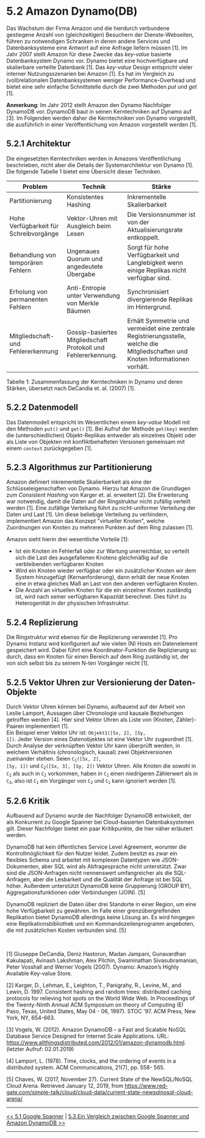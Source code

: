 # 5.2 Amazon Dynamo(DB)

Das Wachstum der Firma Amazon und die hierdurch verbundene gestiegene Anzahl von
(gleichzeitigen) Besuchern der Dienste-Webseiten, führen zu notwendigen
Schranken in denen andere Services und Datenbanksysteme eine Antwort auf eine
Anfrage liefern müssen [1]. Im Jahr 2007 stellt Amazon für diese Zwecke das
*key-value* basierte Datenbanksystem Dynamo vor. Dynamo bietet
eine hochverfügbare und skalierbare verteilte Datenbank [1].
Das *key-value* Design entspricht vieler interner Nutzungsszenarien bei Amazon [1].
Es hat im Vergleich zu (voll)relationalen Datenbanksystemen weniger
Performance-Overhead und bietet eine sehr einfache Schnittstelle durch die zwei
Methoden *put* und *get* [1].

**Anmerkung**: Im Jahr 2012 stellt Amazon den Dynamo Nachfolger DynamoDB vor.
DynamoDB baut in seinen Kerntechniken auf Dynamo auf [3]. Im Folgenden werden
daher die Kerntechniken von Dynamo vorgestellt, die ausführlich in einer
Veröffentlichung von Amazon vorgestellt werden [1].

## 5.2.1 Architektur
Die eingesetzten Kerntechniken werden in Amazons Veröffentlichung beschrieben,
nicht aber die Details der Systemarchitektur von Dynamo [1].
Die folgende Tabelle 1 bietet eine Übersicht dieser Techniken.

<table>
<thead>
<tr>
<th>Problem</th>
<th>Technik</th>
<th>Stärke</th>
</tr>
</thead>

<tbody>
<tr>
<td>Partitionierung</td>
<td>Konsistentes Hashing</td>
<td>Inkrementelle Skalierbarkeit</td>
</tr>
<tr>
<td>Hohe Verfügbarkeit für Schreibvorgänge</td>
<td>Vektor-Uhren mit Ausgleich beim Lesen</td>
<td>Die Versionsnummer ist von der Aktualisierungsrate entkoppelt.</td>
</tr>
<td>Behandlung von temporären Fehlern</td>
<td>Ungenaues Quorum und angedeutete Übergabe</td>
<td>Sorgt für hohe Verfügbarkeit und Langlebigkeit wenn einige Replikas nicht verfügbar sind.</td>
</tr>
<tr>
<td>Erholung von permanenten Fehlern</td>
<td>Anti-Entropie unter Verwendung von Merkle Bäumen</td>
<td>Synchronisiert divergierende Replikas im Hintergrund.</td>
</tr>
<tr>
<td>Mitgliedschaft- und Fehlererkennung</td>
<td>Gossip-basiertes Mitgliedschaft Protokoll und Fehlererkennung.</td>
<td>Erhält Symmetrie und vermeidet eine zentrale Registrierungsstelle, welche
  die Mitgliedschaften und Knoten Informationen vorhält.</td>
</tr>
</tbody>
</table>

Tabelle 1: Zusammenfassung der Kerntechniken in Dynamo und deren Stärken,
übersetzt nach DeCandia et. al. (2007) [1].

## 5.2.2 Datenmodell
Das Datenmodell entspricht im Wesentlichen einem *key-value* Modell mit den Methoden <code>put()</code>
und <code>get()</code> [1]. Bei Aufruf der Methode <code>get(key)</code> werden
die (unterschiedlichen) Objekt-Replikas entweder als einzelnes Objekt oder als
Liste von Objekten mit konfliktbehafteten Versionen gemeinsam mit einem
<code>context</code> zurückgegeben [1].

## 5.2.3 Algorithmus zur Partitionierung
Amazon definiert inkrementelle Skalierbarkeit als eine der Schlüsseleigenschaften
von Dynamo. Hierzu hat Amazon die Grundlagen zum *Consistent Hashing* von Karger et. al. erweitert [2].
Die Erweiterung war notwendig, damit die Daten auf der Ringstruktur nicht
zufällig verteilt werden [1]. Eine zufällige Verteilung führt zu nicht-uniformer
Verteilung der Daten und Last [1]. Um diese beliebige Verteilung zu verhindern,
implementiert Amazon das Konzept "virtueller Knoten", welche Zuordnungen
von Knoten zu mehreren Punkten auf dem Ring zulassen [1].  

Amazon sieht hierin drei wesentliche Vorteile [1]:
- Ist ein Knoten im Fehlerfall oder zur Wartung unerreichbar, so verteilt sich
  die Last des ausgefallenen Knotens gleichmäßig auf die verbleibenden
  verfügbaren Knoten
- Wird ein Knoten wieder verfügbar oder ein zusätzlicher Knoten wir dem System
  hinzugefügt (Kernanforderung), dann erhält der neue Knoten eine in etwa
  gleiches Maß an Last von den anderen verfügbaren Knoten.
- Die Anzahl an virtuellen Knoten für die ein einzelner Knoten zuständig ist,
  wird nach seiner verfügbaren Kapazität berechnet. Dies führt zu Heterogenität
  in der physischen Infrastruktur.

## 5.2.4 Replizierung

Die Ringstruktur wird ebenso für die Replizierung verwendet [1]. Pro Dynamo
Instanz wird konfiguriert auf wie vielen (N) Hosts ein Datenelement gespeichert
wird. Dabei führt eine Koordinator-Funktion die Replizierung so durch, dass ein
Knoten für einen Bereich auf dem Ring zuständig ist, der von sich selbst bis zu
seinem N-ten Vorgänger reicht [1].

## 5.2.5 Vektor Uhren zur Versionierung der Daten-Objekte
Durch Vektor Uhren können bei Dynamo, aufbauend auf der Arbeit von Leslie Lamport,
Aussagen über Chronologie und kausale Beziehungen getroffen werden [4].
Hier sind Vektor Uhren als Liste von (Knoten, Zähler)-Paaren implementiert [1].  
Ein Beispiel einer Vektor Uhr ist: <code>Objekt1([Sx, 2], [Sy, 1])</code>.
Jeder Version eines Datenobjektes ist eine Vektor Uhr zugeordnet [1]. Durch Analyse
der verknüpften Vektor Uhr kann überprüft werden, in welchem Verhältnis
(chronologisch, kausal) zwei Objektversionen zueinander stehen.
Seien <code>C<sub>1</sub>([Sx, 2], [Sy, 1])</code> und <code>C<sub>2</sub>([Sx, 3], [Sy, 2])</code> Vektor Uhren. Alle Knoten die sowohl in <code>C<sub>1</sub></code> als auch in
<code>C<sub>2</sub></code> vorkommen, haben in <code>C<sub>1</sub></code> einen
niedrigeren Zählerwert als in <code>C<sub>2</sub></code>, also ist <code>C<sub>1</sub></code>
ein Vorgänger von <code>C<sub>2</sub></code> und <code>C<sub>1</sub></code> kann
ignoriert werden [1].

## 5.2.6 Kritik

Aufbauend auf Dynamo wurde der Nachfolger DynamoDB entwickelt, der als Konkurrent zu Google Spanner bei Cloud-basierten Datenbaksystemen gilt. Dieser Nachfolger bietet ein paar Kritikpunkte, die hier näher erläutert werden.

DynamoDB hat kein öffentliches Service Level Agreement, worunter die Kontrollmöglichkeit für den Nutzer leidet. Zudem besitzt es zwar ein flexibles Schema und arbeitet mit komplexen Datentypen wie JSON-Dokumenten, aber SQL wird als Abfragesprache nicht unterstützt. Zwar sind die JSON-Anfragen nicht nennenswert umfangreicher als die SQL-Anfragen, aber die Lesbarkeit und die Qualität der Anfrage ist bei SQL höher. Außerdem unterstützt DynamoDB keine Gruppierung (GROUP BY), Aggregationsfunktionen oder Verbindungen (JOIN). [5]

DynamoDB repliziert die Daten über drei Standorte in einer Region, um eine hohe Verfügbarkeit zu gewähren. Im Falle einer grenzübergreifenden Replikation bietet DynamoDB allerdings keine Lösung an. Es wird hingegen eine Replikationsbibliothek und ein Kommandozeilenprogramm angeboten, die mit zusätzlichen Kosten verbunden sind. [5]

<br />

[1] Giuseppe DeCandia, Deniz Hastorun, Madan Jampani, Gunavardhan Kakulapati,
Avinash Lakshman, Alex Pilchin, Swaminathan Sivasubramanian, Peter Vosshall
and Werner Vogels (2007). Dynamo: Amazon’s Highly Available Key-value Store.

[2] Karger, D., Lehman, E., Leighton, T., Panigrahy, R., Levine,
M., and Lewin, D. 1997. Consistent hashing and random
trees: distributed caching protocols for relieving hot spots on
the World Wide Web. In Proceedings of the Twenty-Ninth
Annual ACM Symposium on theory of Computing (El Paso,
Texas, United States, May 04 - 06, 1997). STOC '97. ACM
Press, New York, NY, 654-663.

[3] Vogels, W. (2012). Amazon DynamoDB – a Fast and Scalable NoSQL Database Service Designed for Internet Scale Applications.
URL: https://www.allthingsdistributed.com/2012/01/amazon-dynamodb.html.
(letzter Aufruf: 02.01.2019)

[4] Lamport, L. (1978). Time, clocks, and the ordering of events in a
distributed system. ACM Communications, 21(7), pp. 558-
565.

[5] Chaves, W. (2017, November 27). Current State of the NewSQL/NoSQL Cloud Arena. Retrieved January 12, 2019, from https://www.red-gate.com/simple-talk/cloud/cloud-data/current-state-newsqlnosql-cloud-arena/

***
[<< 5.1 Google Spanner](5_1_Spanner.md) | [5.3 Ein Vergleich zwischen Google Spanner und Amazon DynamoDB >>](5_3_Ein_Vergleich_zwischen_Google_Spanner_und_Amazon_DynamoDB.md)
***
